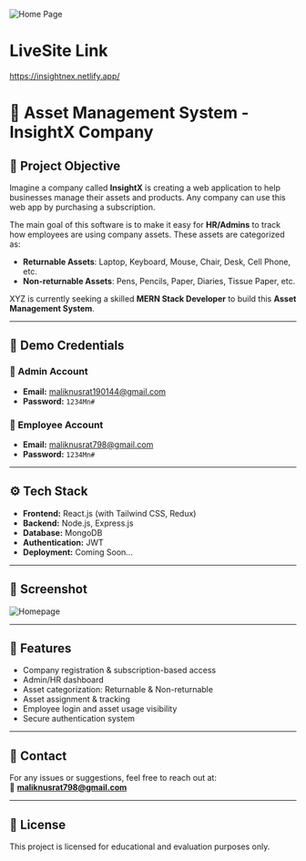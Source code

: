![Home Page]([https://ibb.co/rKB58BQN](https://i.ibb.co/nqXQdXwt/image.png))

# LiveSite Link
https://insightnex.netlify.app/

# 🧩 Asset Management System - InsightX Company

## 📝 Project Objective

Imagine a company called **InsightX** is creating a web application to help businesses manage their assets and products. Any company can use this web app by purchasing a subscription. 

The main goal of this software is to make it easy for **HR/Admins** to track how employees are using company assets. These assets are categorized as:

- **Returnable Assets**: Laptop, Keyboard, Mouse, Chair, Desk, Cell Phone, etc.
- **Non-returnable Assets**: Pens, Pencils, Paper, Diaries, Tissue Paper, etc.

XYZ is currently seeking a skilled **MERN Stack Developer** to build this **Asset Management System**.

---

## 👤 Demo Credentials

### 🔐 Admin Account
- **Email:** maliknusrat190144@gmail.com  
- **Password:** `1234Mn#`

### 👥 Employee Account
- **Email:** maliknusrat798@gmail.com  
- **Password:** `1234Mn#`

---

## ⚙️ Tech Stack

- **Frontend:** React.js (with Tailwind CSS, Redux)
- **Backend:** Node.js, Express.js
- **Database:** MongoDB
- **Authentication:** JWT
- **Deployment:** Coming Soon...

---

## 📸 Screenshot

![Homepage](https://ibb.co/rKB58BQN)

---

## 🚀 Features

- Company registration & subscription-based access
- Admin/HR dashboard
- Asset categorization: Returnable & Non-returnable
- Asset assignment & tracking
- Employee login and asset usage visibility
- Secure authentication system

---

## 📩 Contact

For any issues or suggestions, feel free to reach out at:  
📧 **maliknusrat798@gmail.com**

---

## 📝 License

This project is licensed for educational and evaluation purposes only.

